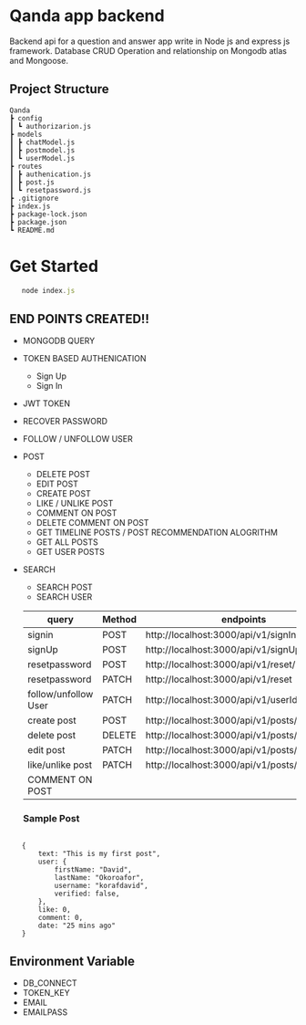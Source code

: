 # Qanda app backend

Backend api for a question and answer app write in Node js and express js framework. Database CRUD Operation and relationship on Mongodb atlas and Mongoose.


## Project Structure
 
 ```
 Qanda
 ┣ config
 ┃ ┗ authorizarion.js
 ┣ models
 ┃ ┣ chatModel.js
 ┃ ┣ postmodel.js
 ┃ ┗ userModel.js
 ┣ routes
 ┃ ┣ authenication.js
 ┃ ┣ post.js
 ┃ ┗ resetpassword.js
 ┣ .gitignore
 ┣ index.js
 ┣ package-lock.json
 ┣ package.json
 ┗ README.md
 ```



# Get Started

 ```Javascript
    node index.js
 ```

 ## END POINTS CREATED!!
  
 - MONGODB QUERY
 - TOKEN BASED AUTHENICATION
     - Sign Up
     - Sign In
     
 - JWT TOKEN 
- RECOVER PASSWORD
 - FOLLOW / UNFOLLOW USER
 - POST  
   - DELETE POST
   - EDIT POST
   - CREATE POST
   - LIKE / UNLIKE POST
   - COMMENT ON POST
   - DELETE COMMENT ON POST
   - GET TIMELINE POSTS / POST RECOMMENDATION ALOGRITHM
   - GET ALL POSTS
   - GET USER POSTS
 - SEARCH 
   - SEARCH POST
   - SEARCH USER
 
  



          
    | query  |Method |  endpoints  |
    | ---     | --- | ---        |
    |  signin  | POST | http://localhost:3000/api/v1/signIn |
    | signUp   | POST | http://localhost:3000/api/v1/signUp | 
    | resetpassword | POST | http://localhost:3000/api/v1/reset/ |
    | resetpassword | PATCH | http://localhost:3000/api/v1/reset |
    | follow/unfollow User | PATCH | http://localhost:3000/api/v1/userId/follow |
    | create post | POST | http://localhost:3000/api/v1/posts/userId |
    | delete post | DELETE | http://localhost:3000/api/v1/posts/postId |
    | edit post   | PATCH  | http://localhost:3000/api/v1/posts/postId |
    | like/unlike post | PATCH | http://localhost:3000/api/v1/posts/userId/like |
    | COMMENT ON POST | 



    ### Sample Post
 ```javasript

    {
        text: "This is my first post",
        user: {
            firstName: "David",
            lastName: "Okoroafor",
            username: "korafdavid",
            verified: false,
        }, 
        like: 0,
        comment: 0,
        date: "25 mins ago"
    }

 ```

 ## Environment Variable

 - DB_CONNECT
 - TOKEN_KEY
 - EMAIL
 - EMAILPASS

